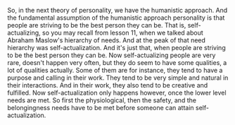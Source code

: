 So, in the next theory of personality, we have the humanistic approach. And the
fundamental assumption of the humanistic approach personality is that people
are striving to be the best person they can be. That is, self-actualizing, so
you may recall from lesson 11, when we talked about Abraham Maslow's hierarchy
of needs. And at the peak of that need hierarchy was self-actualization. And
it's just that, when people are striving to be the best person they can be. Now
self-actualizing people are very rare, doesn't happen very often, but they do
seem to have some qualities, a lot of qualities actually. Some of them are for
instance, they tend to have a purpose and calling in their work. They tend to
be very simple and natural in their interactions. And in their work, they also
tend to be creative and fulfilled. Now self-actualization only happens however,
once the lower level needs are met. So first the physiological, then the
safety, and the belongingness needs have to be met before someone can attain
self-actualization.
